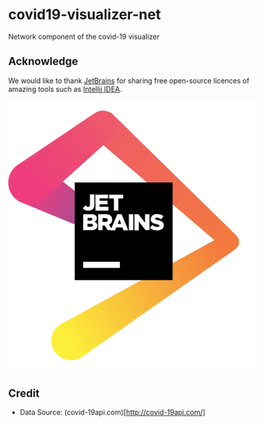 # covid19-visualizer-net

Network component of the covid-19 visualizer

## Acknowledge

We would like to thank [JetBrains](https://www.jetbrains.com/?from=KiVM) for sharing free
open-source licences of amazing tools such as [Intellij IDEA](https://www.jetbrains.com/idea/?from=KiVM).

![alt](logo/jetbrains.png)

## Credit
* Data Source: (covid-19api.com)[http://covid-19api.com/]
